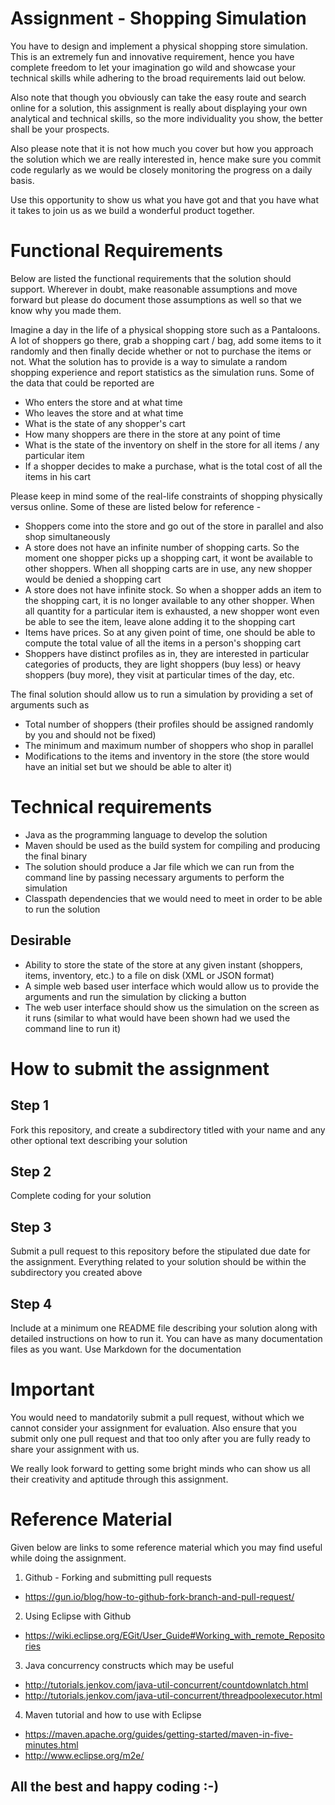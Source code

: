 # Assignment - Shopping Simulation

You have to design and implement a physical shopping store simulation. This is an extremely fun and innovative requirement, hence you have complete freedom to let your imagination go wild and showcase your technical skills while adhering to the broad requirements laid out below.

Also note that though you obviously can take the easy route and search online for a solution, this assignment is really about displaying your own analytical and technical skills, so the more individuality you show, the better shall be your prospects.

Also please note that it is not how much you cover but how you approach the solution which we are really interested in, hence make sure you commit code regularly as we would be closely monitoring the progress on a daily basis.

Use this opportunity to show us what you have got and that you have what it takes to join us as we build a wonderful product together.

# Functional Requirements
Below are listed the functional requirements that the solution should support. Wherever in doubt, make reasonable assumptions and move forward but please do document those assumptions as well so that we know why you made them.

Imagine a day in the life of a physical shopping store such as a Pantaloons. A lot of shoppers go there, grab a shopping cart / bag, add some items to it randomly and then finally decide whether or not to purchase the items or not. What the solution has to provide is a way to simulate a random shopping experience and report statistics as the simulation runs. Some of the data that could be reported are
- Who enters the store and at what time
- Who leaves the store and at what time
- What is the state of any shopper's cart
- How many shoppers are there in the store at any point of time
- What is the state of the inventory on shelf in the store for all items / any particular item
- If a shopper decides to make a purchase, what is the total cost of all the items in his cart

Please keep in mind some of the real-life constraints of shopping physically versus online. Some of these are listed below for reference -

- Shoppers come into the store and go out of the store in parallel and also shop simultaneously
- A store does not have an infinite number of shopping carts. So the moment one shopper picks up a shopping cart, it wont be available to other shoppers. When all shopping carts are in use, any new shopper would be denied a shopping cart
- A store does not have infinite stock. So when a shopper adds an item to the shopping cart, it is no longer available to any other shopper. When all quantity for a particular item is exhausted, a new shopper wont even be able to see the item, leave alone adding it to the shopping cart
- Items have prices. So at any given point of time, one should be able to compute the total value of all the items in a person's shopping cart
- Shoppers have distinct profiles as in, they are interested in particular categories of products, they are light shoppers (buy less) or heavy shoppers (buy more), they visit at particular times of the day, etc. 

The final solution should allow us to run a simulation by providing a set of arguments such as
- Total number of shoppers (their profiles should be assigned randomly by you and should not be fixed)
- The minimum and maximum number of shoppers who shop in parallel
- Modifications to the items and inventory in the store (the store would have an initial set but we should be able to alter it) 

# Technical requirements
- Java as the programming language to develop the solution
- Maven should be used as the build system for compiling and producing the final binary
- The solution should produce a Jar file which we can run from the command line by passing necessary arguments to perform the simulation
- Classpath dependencies that we would need to meet in order to be able to run the solution

## Desirable
- Ability to store the state of the store at any given instant (shoppers, items, inventory, etc.) to a file on disk (XML or JSON format)
- A simple web based user interface which would allow us to provide the arguments and run the simulation by clicking a button
- The web user interface should show us the simulation on the screen as it runs (similar to what would have been shown had we used the command line to run it)
 
# How to submit the assignment
## Step 1
Fork this repository, and create a subdirectory titled with your name and any other optional text describing your solution
## Step 2
Complete coding for your solution
## Step 3
Submit a pull request to this repository before the stipulated due date for the assignment. Everything related to your solution should be within the subdirectory you created above
## Step 4
Include at a minimum one README file describing your solution along with detailed instructions on how to run it. You can have as many documentation files as you want. Use Markdown for the documentation

# Important
You would need to mandatorily submit a pull request, without which we cannot consider your assignment for evaluation. Also ensure that you submit only one pull request and that too only after you are fully ready to share your assignment with us.

We really look forward to getting some bright minds who can show us all their creativity and aptitude through this assignment.

# Reference Material
Given below are links to some reference material which you may find useful while doing the assignment.

1. Github - Forking and submitting pull requests
 - https://gun.io/blog/how-to-github-fork-branch-and-pull-request/

2. Using Eclipse with Github
 - https://wiki.eclipse.org/EGit/User_Guide#Working_with_remote_Repositories

3. Java concurrency constructs which may be useful
 - http://tutorials.jenkov.com/java-util-concurrent/countdownlatch.html
 - http://tutorials.jenkov.com/java-util-concurrent/threadpoolexecutor.html

4. Maven tutorial and how to use with Eclipse
 - https://maven.apache.org/guides/getting-started/maven-in-five-minutes.html
 - http://www.eclipse.org/m2e/

## All the best and happy coding :-)
